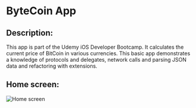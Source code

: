 # ByteCoin App

## Description:
This app is part of the Udemy iOS Developer Bootcamp. It calculates the current price of BitCoin in various currencies. This basic app demonstrates a knowledge of protocols and delegates, network calls and parsing JSON data and refactoring with extensions. 

## Home screen:

![Home screen](https://user-images.githubusercontent.com/120228798/229053055-f488d79a-252c-477d-8128-e6316b330c52.png)
